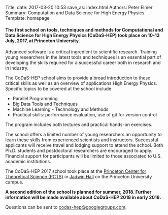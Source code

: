 Title: 
date: 2017-03-20 10:53
save_as: index.html
Authors: Peter Elmer
Summary: Computation and Data Science for High Energy Physics
Template: homepage

#### The first school on tools, techniques and methods for Computational and Data Science for High Energy Physics (CoDaS-HEP) took place on 10-13 July, 2017, at Princeton University.

Advanced software is a critical ingredient to scientific research. Training young researchers in the latest tools and techniques is an essential part of developing the skills required for a successful career both in research and in industry.

The CoDaS-HEP school aims to provide a broad introduction to these critical skills as well as an overview of applications High Energy Physics. Specific topics to be covered at the school include:

  * Parallel Programming 
  * Big Data Tools and Techniques
  * Machine Learning - Technology and Methods
  * Practical skills: performance evaluation, use of git for version control

The program includes both lectures and practical hands-on exercises.

The school offers a limited number of young researchers an opportunity to learn these skills from experienced scientists and instructors. Successful applicants will receive travel and lodging support to attend the school. Both Ph.D. students and postdoctoral researchers are encouraged to apply. Financial support for participants will be limited to those associated to U.S. academic institutions.

The CoDaS-HEP 2017 school took place at the [Princeton Center for Theoretical Science (PCTS)](http://pcts.princeton.edu/pcts/index.html) in [Jadwin Hall](https://goo.gl/maps/x1tAczDvWFB2) on the Princeton University campus.

**A second edition of the school is planned for summer, 2018. Further information will be made available about CoDaS-HEP 2018 in early 2018.**

Questions can be sent to [codas-hep@googlegroups.com](codas-hep@googlegroups.com).
